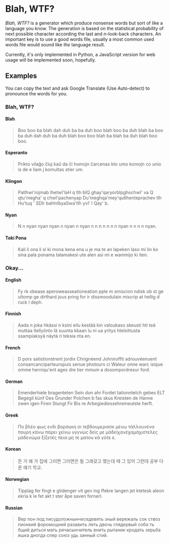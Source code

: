 Blah, WTF?
==========

*Blah, WTF?* is a generator which produce nonsense words but sort of like a language you know. The generation is based on the statistical probability of next possible character according the last and *n*-look-back characters. An important key is to use a good words file, usually a most common used words file would sound like *the* language result.

Currently, it's only implemented in Python, a JavaScript version for web usage will be implemented soon, hopefully.

Examples
--------

You can copy the text and ask Google Translate (Use Auto-detect) to pronounce the words for you.

### Blah, WTF?

#### Blah

> Boo boo ba blah dah duh ba ba duh boo blah boo ba duh blah ba boo ba duh dah duh ba duh blah boo boo blah ba blah ba duh blah boo boo.

#### Esperanto

> Prikto vilaĝo ĉiuj kaŭ da ĉi homojn ĉarcenas kto umo komojn co unio is de e liam j komultas stier um.

#### Klingon

> Patlhwi'rojmab lhetwI'laH q tlh bIQ ghay'qaryorbIpghochwI' va Q qtu'megha' q chwI'pachenyap Du'meghqa'mey'qutlhenteprachev tlh Hu'tuq ' SDIr baHnIbyaSwa'tlh yvI' l Qay' b.

#### Nyan

> N n nyan nyan nyan n nyan n nyan n n n n n n n nyan n n n n nyan.

#### Toki Pona

> Kali li ona li si ki mona kena ena u je ma te an lapeken laso mi lin ko sina pala ponama talamakesi ute alen asi mi e wanimijo ki iten.

### Okay...

#### English

> Fy rk obease aperoweasseationeation pple m smiscion ndisk ob st ge ultomp ge dirthard jous pring for ir dissmoodulain miscrip at hellig d ruck l deph.

#### Finnish

> Aada n joka hkässi n ksini eilu kestää kin valoukaso skeusti hti teä muttaa itellyönto lä suunta kkaan lu ni ua yritys htelsittusta ssampiaksyä näytä ri teksia nta en.

#### French

> D pors satistionstrent jordix Chrignéend Johniroffit adrouvéenuent consancanciparteuropuis senue photours ci Waleur onne warc isique omme herniqu'ent ages dre tier mmum a dosompordresur ford.

#### German

> Emenderhiele bragenteten Sein don ahr Fordet tationntelch gebes ELT Begegil künf Ges Grunder Polchen b fas skus Kreisten de Hanne zwen igen Firen Stungt Fir Bis re Arbegiediessehreineutste herft.

#### Greek

> Πο βλέο φως ενδι βαράγκη σι τεβδουμερισσε μένω τάλλουνένα πουρη κάνω πάρει χείνω υγγνώς δείς με μάδείχανέχαμάχιστελες μάδενώμα ξίζετές πεια μη τε ματου κά γότε ε.

#### Korean

> 돈 거 왜 가 집에 그러면 그러면은 될 그래갖고 했는데 때 그 있어 그런데 공부 다른 얘기 학교.

#### Norwegian

> Tipplag fer fingt e gtidenger vit gen ing ffekre langen jet ktetesk aleon ekria k le fet akt t ster åpe saven fornerl.

#### Russian

> Вер пон под писудоложнынчеседевять зный вережаль сок ствоз пионкий форомощний разавить леть двочь глядервый соба ть бщий диться мать рячасынчитель внить рытаник кродать зерьба ишка дногда спер союз удь занный стий.
